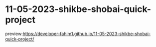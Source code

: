 # 11-05-2023-shikbe-shobai-quick-project
preview:https://developer-fahim1.github.io/11-05-2023-shikbe-shobai-quick-project/

